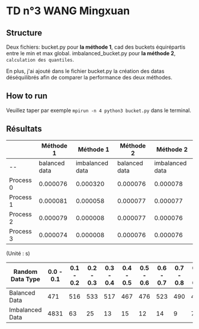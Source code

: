 # TD n°3 WANG Mingxuan
## Structure
Deux fichiers:
bucket.py pour **la méthode 1**, cad des buckets équirépartis entre le min et max global.
imbalanced_bucket.py pour **la méthode 2**, `calculation des quantiles`.

En plus, j'ai ajouté dans le fichier bucket.py la création des datas déséquilibrés afin de comparer la performance des deux méthodes.

## How to run
Veuillez taper par exemple `mpirun -n 4 python3 bucket.py` dans le terminal.

## Résultats

|| Méthode 1 | Méthode 1 | Méthode 2 | Méthode 2 |
|--|--------------------------|----------------------------|--------------------------|----------------------------|
|--| balanced data            | imbalanced data            | balanced data            | imbalanced data            |
|Process 0| 0.000076                 | 0.000320                   | 0.000076                 | 0.000078                   |
|Process 1| 0.000081                 | 0.000058                   | 0.000077                 | 0.000077                   |
|Process 2| 0.000079                 | 0.000008                   | 0.000077                 | 0.000076                   |
|Process 3| 0.000074                 | 0.000008                   | 0.000076                 | 0.000076                   |
(Unité : s)

| Random Data Type  | 0.0 - 0.1 | 0.1 - 0.2 | 0.2 - 0.3 | 0.3 - 0.4 | 0.4 - 0.5 | 0.5 - 0.6 | 0.6 - 0.7 | 0.7 - 0.8 | 0.8 - 0.9 | 0.9 - 1.0 |
|------------------|-----------|-----------|-----------|-----------|-----------|-----------|-----------|-----------|-----------|-----------|
| Balanced Data| 471       | 516       | 533       | 517       | 467       | 476       | 523       | 490       | 491       | 516       |
| Imbalanced Data| 4831     | 63        | 25        | 13        | 15        | 12        | 14        | 9         | 7         | 11        |
